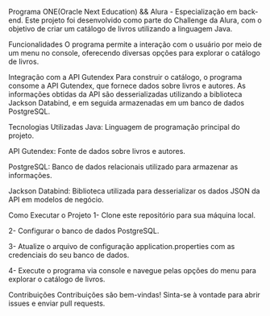 Programa ONE(Oracle Next Education) && Alura - Especialização em back-end.
Este projeto foi desenvolvido como parte do Challenge da Alura, com o objetivo de criar um catálogo de livros utilizando a linguagem Java.

Funcionalidades
O programa permite a interação com o usuário por meio de um menu no console, oferecendo diversas opções para explorar o catálogo de livros.

Integração com a API Gutendex
Para construir o catálogo, o programa consome a API Gutendex, que fornece dados sobre livros e autores. As informações obtidas da API são desserializadas utilizando a biblioteca Jackson Databind, e em seguida armazenadas em um banco de dados PostgreSQL.

Tecnologias Utilizadas
Java: Linguagem de programação principal do projeto.

API Gutendex: Fonte de dados sobre livros e autores.

PostgreSQL: Banco de dados relacionais utilizado para armazenar as informações.

Jackson Databind: Biblioteca utilizada para desserializar os dados JSON da API em modelos de negócio.

Como Executar o Projeto
1- Clone este repositório para sua máquina local.

2- Configurar o banco de dados PostgreSQL.

3- Atualize o arquivo de configuração application.properties com as credenciais do seu banco de dados.

4- Execute o programa via console e navegue pelas opções do menu para explorar o catálogo de livros.

Contribuições
Contribuições são bem-vindas! Sinta-se à vontade para abrir issues e enviar pull requests.
